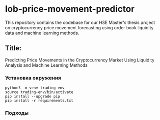 # lob-price-movement-predictor
This repository contains the codebase for our HSE Master's thesis project on cryptocurrency price movement forecasting using order book liquidity data and machine learning methods.

## Title:
Predicting Price Movements in the Cryptocurrency Market Using Liquidity Analysis and Machine Learning Methods

### Установка окружения
```
python3 -m venv trading-env
source trading-env/bin/activate
pip install --upgrade pip
pip install -r requirements.txt
```

### Подходы

